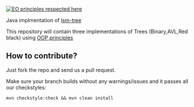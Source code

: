 [![EO principles respected here](http://www.elegantobjects.org/badge.svg)](http://www.elegantobjects.org)

Java implmentation of [lsm-tree](https://en.wikipedia.org/wiki/Log-structured_merge-tree)

This repository will contain three implementations of Trees (Binary,AVL,Red black) using [OOP principles](https://www.elegantobjects.org/#principles)


## How to contribute?

Just fork the repo and send us a pull request.

Make sure your branch builds without any warnings/issues and it passes all our checkstyles:

```
mvn checkstyle:check && mvn clean install
```
